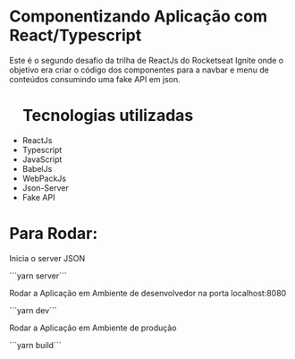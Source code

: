 <h1>Componentizando Aplicação com React/Typescript</h1>

<p>Este é o segundo desafio da trilha de ReactJs do Rocketseat Ignite
onde o objetivo era criar o código dos componentes para a navbar e menu 
de conteúdos consumindo uma fake API em json.
</p>

<ul>
<h1>Tecnologias utilizadas</h1>
<li>ReactJs</li>
<li>Typescript</li>
<li>JavaScript</li>
<li>BabelJs</li>
<li>WebPackJs</li>
<li>Json-Server</li>
<li>Fake API</li>
</ul>

<h1>Para Rodar:</h1>

<p>Inicia o server JSON</p>
```yarn server```
<p>Rodar a Aplicação em Ambiente de desenvolvedor na porta localhost:8080</p>
```yarn dev```
<p>Rodar a Aplicação em Ambiente de produção</p>
```yarn build```
